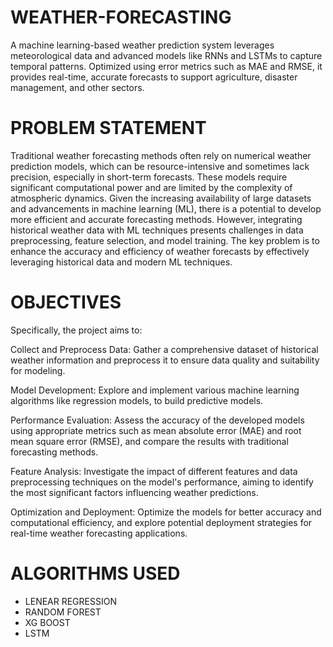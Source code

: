 # WEATHER-FORECASTING
A machine learning-based weather prediction system leverages meteorological data and advanced models like RNNs and LSTMs to capture temporal patterns. Optimized using error metrics such as MAE and RMSE, it provides real-time, accurate forecasts to support agriculture, disaster management, and other sectors.


# PROBLEM STATEMENT
Traditional weather forecasting methods often rely on numerical weather prediction models, which can be resource-intensive and sometimes lack precision, especially in short-term forecasts. These models require significant computational power and are limited by the complexity of atmospheric dynamics. Given the increasing availability of large datasets and advancements in machine learning (ML), there is a potential to develop more efficient and accurate forecasting methods. However, integrating historical weather data with ML techniques presents challenges in data preprocessing, feature selection, and model training. The key problem is to enhance the accuracy and efficiency of weather forecasts by effectively leveraging historical data and modern ML techniques.

# OBJECTIVES
Specifically, the project aims to:

Collect and Preprocess Data: Gather a comprehensive dataset of historical weather information and preprocess it to ensure data quality and suitability for modeling.

Model Development: Explore and implement various machine learning algorithms like regression models, to build predictive models.

Performance Evaluation: Assess the accuracy of the developed models using appropriate metrics such as mean absolute error (MAE) and root mean square error (RMSE), and compare the results with traditional forecasting methods.

Feature Analysis: Investigate the impact of different features and data preprocessing techniques on the model's performance, aiming to identify the most significant factors influencing weather predictions.

Optimization and Deployment: Optimize the models for better accuracy and computational efficiency, and explore potential deployment strategies for real-time weather forecasting applications.

# ALGORITHMS USED
- LENEAR REGRESSION
- RANDOM FOREST
- XG BOOST
- LSTM

